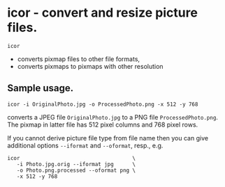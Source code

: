 # icor -  convert and resize picture files.

`icor`
* converts pixmap files to other file formats,
* converts pixmaps to pixmaps with other resolution

## Sample usage.

	icor -i OriginalPhoto.jpg -o ProcessedPhoto.png -x 512 -y 768

converts a JPEG file `OriginalPhoto.jpg` to a PNG file `ProcessedPhoto.png`.
The pixmap in latter file has 512 pixel columns and 768 pixel rows.

If you cannot derive picture file type from file name then you can give additional options `--iformat` and `--oformat`, resp., e.g.

	icor                                    \
	   -i Photo.jpg.orig --iformat jpg      \
	   -o Photo.png.processed --oformat png \
	   -x 512 -y 768

